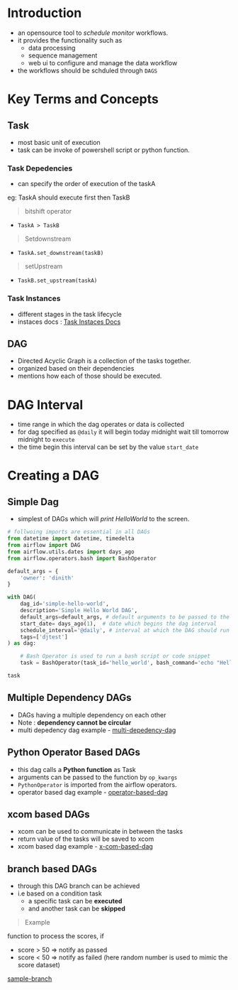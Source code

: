 # Introduction
- an opensource tool to *schedule* *monitor* workflows. 
- it provides the functionality such as  
  - data processing 
  - sequence management 
  - web ui to configure and manage the data workflow 
- the workflows should be schduled through `DAGS` 

# Key Terms and Concepts 

## Task 
- most basic unit of execution 
- task can be invoke of powershell script or python function. 

### Task Depedencies 
- can specify the order of execution of the taskA 

eg: TaskA should execute first then TaskB

> bitshift operator
- `TaskA > TaskB` 
  
> Setdownstream 
- `TaskA.set_downstream(taskB)`

> setUpstream 
- `TaskB.set_upstream(taskA)`

### Task Instances 
- different stages in the task lifecycle 
- instaces docs : [Task Instaces Docs](https://airflow.apache.org/docs/apache-airflow/stable/core-concepts/tasks.html#task-instances)

## DAG 
- Directed Acyclic Graph is a collection of the tasks together. 
- organized based on their dependencies 
- mentions how each of those should be executed. 

# DAG Interval 
- time range in which the dag operates or data is collected 
- for dag specified as `@daily` it will begin today midnight wait till tomorrow midnight to `execute` 
- the time begin this interval can be set by the value `start_date` 

# Creating a DAG

## Simple Dag 

 - simplest of DAGs which will *print HelloWorld* to the screen. 
```py
# follwoing imports are essential in all DAGs
from datetime import datetime, timedelta
from airflow import DAG
from airflow.utils.dates import days_ago
from airflow.operators.bash import BashOperator

default_args = {
    'owner': 'dinith'
}

with DAG( 
    dag_id='simple-hello-world',
    description='Simple Hello World DAG',
    default_args=default_args, # default arguments to be passed to the DAG
    start_date= days_ago(1),  # date which begins the dag interval
    schedule_interval='@daily', # interval at which the DAG should run
    tags=['djtest']
) as dag:

    # Bash Operator is used to run a bash script or code snippet 
    task = BashOperator(task_id='hello_world', bash_command='echo "Hello World 2nd time"', dag=dag)

task
```

## Multiple Dependency DAGs  
- DAGs having a multiple dependency on each other 
- Note : **dependency cannot be circular**
- multi depedency dag example - [multi-depedency-dag](https://gist.github.com/dinith95/cc93fef12512c9682bcd07e4f33bed90#file-multi-depedency-dag-py)

## Python Operator Based DAGs

- this dag calls a **Python function** as Task 
- arguments can be passed to the function by `op_kwargs`
- `PythonOperator` is imported from the airflow operators.
- operator based dag example - [operator-based-dag](https://gist.github.com/dinith95/cc93fef12512c9682bcd07e4f33bed90#file-operator-based-dag-py)

## xcom based DAGs
- xcom can be used to communicate in between the tasks 
- return value of the tasks will be saved to xcom
- xcom based dag example - [x-com-based-dag](https://gist.github.com/dinith95/cc93fef12512c9682bcd07e4f33bed90#file-xcom-dag-py)

## branch based DAGs 
- through this DAG branch can be achieved 
- i.e based on a condition task 
  -   a specific task can be **executed**
  -   and another task can be **skipped**
  
> Example 
> 
function to process the scores, if 
 - score > 50 => notify as passed 
 - score < 50 => notify as failed 
(here random number is used to mimic the score dataset)

[sample-branch](https://gist.github.com/dinith95/cc93fef12512c9682bcd07e4f33bed90#file-sample-branch-py)